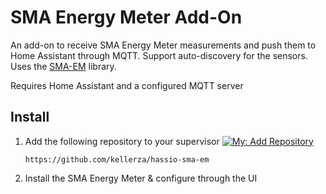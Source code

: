 # SMA Energy Meter Add-On

An add-on to receive SMA Energy Meter measurements and push them to Home Assistant through MQTT. Support auto-discovery for the sensors. Uses the [SMA-EM](https://github.com/datenschuft/SMA-EM) library.

Requires Home Assistant and a configured MQTT server

## Install

1. Add the following repository to your supervisor [![My: Add Repository](https://my.home-assistant.io/badges/supervisor_add_addon_repository.svg)](https://my.home-assistant.io/redirect/supervisor_add_addon_repository/?repository_url=https%3A%2F%2Fgithub.com%2Fkellerza%2Fhassio-sma-em)

    ```
    https://github.com/kellerza/hassio-sma-em
    ```

2. Install the SMA Energy Meter & configure through the UI
